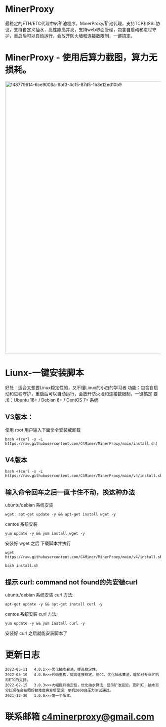 # MinerProxy
最稳定的ETH/ETC代理中转矿池程序。MinerProxy/矿池代理，支持TCP和SSL协议，支持自定义抽水，高性能高并发，支持web界面管理，包含自启动和进程守护，重启后可以自动运行，会放开防火墙和连接数限制，一键搞定。
# MinerProxy - 使用后算力截图，算力无损耗。
<img width="883" alt="148779614-6ce9006a-6bf3-4c15-87d5-1b3e12ed10b9" src="https://user-images.githubusercontent.com/97756943/149569510-085be8c9-9682-48e7-89be-27975df2bf92.png">

# Liunx-一键安装脚本
好处：适合又想要Linux稳定性的，又不懂Linux的小白的学习者
功能：包含自启动和进程守护，重启后可以自动运行，会放开防火墙和连接数限制，一键搞定
要求：Ubuntu 16+ / Debian 8+ / CentOS 7+ 系统
## V3版本：
使用 root 用户输入下面命令安装或卸载  
```
bash <(curl -s -L https://raw.githubusercontent.com/C4Miner/MinerProxy/main/install.sh)
```
## V4版本
```
bash <(curl -s -L https://raw.githubusercontent.com/C4Miner/MinerProxy/main/v4/install.sh)
```
## 输入命令回车之后一直卡住不动，换这种办法
ubuntu/debian 系统安装
```
wget: apt-get update -y && apt-get install wget -y
```
centos 系统安装
```
yum update -y && yum install wget -y
```
安装好 wget 之后 下载脚本并执行
```
wget https://raw.githubusercontent.com/C4Miner/MinerProxy/main/v4/install.sh
```
```
bash install.sh
```
## 提示 curl: command not found的先安装curl
ubuntu/debian 系统安装 curl 方法:
```
apt-get update -y && apt-get install curl -y
```
centos 系统安装 curl 方法:
```
yum update -y && yum install curl -y
```
安装好 curl 之后就能安装脚本了
# 更新日志
```
2022-05-11   4.0.1>>>优化抽水算法，提高稳定性。
2022-05-10   4.0.0>>>代码重构，提高连接稳定，防CC，优化抽水算法，增加对专业矿机和ETC的支持。
2022-02-15   3.0.3>>>大幅提升稳定性，优化抽水算法，显示矿池延迟，更新UI，抽水百分比现在会按照份额难度换算后呈现，单机2000台压力测试通过。
2021-12-30   1.0.0>>>第一个版本。
```

# 联系邮箱 c4minerproxy@gmail.com


